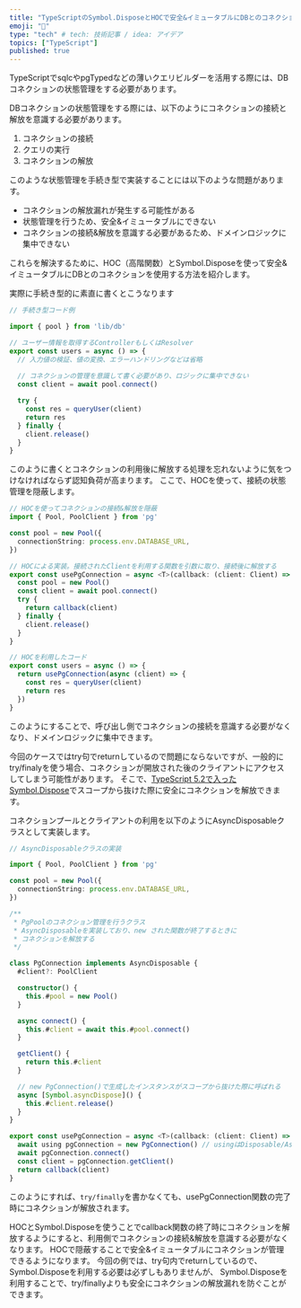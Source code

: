 ```yaml
---
title: "TypeScriptのSymbol.DisposeとHOCで安全&イミュータブルにDBとのコネクションを使用する"
emoji: "🦍"
type: "tech" # tech: 技術記事 / idea: アイデア
topics: ["TypeScript"]
published: true
---
```


TypeScriptでsqlcやpgTypedなどの薄いクエリビルダーを活用する際には、DBコネクションの状態管理をする必要があります。

DBコネクションの状態管理をする際には、以下のようにコネクションの接続と解放を意識する必要があります。
1. コネクションの接続
2. クエリの実行
3. コネクションの解放

このような状態管理を手続き型で実装することには以下のような問題があります。
- コネクションの解放漏れが発生する可能性がある
- 状態管理を行うため、安全&イミュータブルにできない
- コネクションの接続&解放を意識する必要があるため、ドメインロジックに集中できない

これらを解決するために、HOC（高階関数）とSymbol.Disposeを使って安全&イミュータブルにDBとのコネクションを使用する方法を紹介します。

実際に手続き型的に素直に書くとこうなります


```typescript
// 手続き型コード例

import { pool } from 'lib/db'

// ユーザー情報を取得するControllerもしくはResolver
export const users = async () => {
  // 入力値の検証、値の変換、エラーハンドリングなどは省略
    
  // コネクションの管理を意識して書く必要があり、ロジックに集中できない
  const client = await pool.connect()

  try {
    const res = queryUser(client)
    return res
  } finally {
    client.release()
  }
}
```


このように書くとコネクションの利用後に解放する処理を忘れないように気をつけなければならず認知負荷が高まります。
ここで、HOCを使って、接続の状態管理を隠蔽します。

```typescript
// HOCを使ってコネクションの接続&解放を隠蔽
import { Pool, PoolClient } from 'pg'

const pool = new Pool({
  connectionString: process.env.DATABASE_URL,
})

// HOCによる実装。接続されたClientを利用する関数を引数に取り、接続後に解放する
export const usePgConnection = async <T>(callback: (client: Client) => Promise<T>):Promise<T> => {
  const pool = new Pool()
  const client = await pool.connect()
  try {
    return callback(client)
  } finally {
    client.release()
  }
}

```

```typescript
// HOCを利用したコード
export const users = async () => {
  return usePgConnection(async (client) => {
    const res = queryUser(client)
    return res
  })
}

```

このようにすることで、呼び出し側でコネクションの接続を意識する必要がなくなり、ドメインロジックに集中できます。

今回のケースではtry句でreturnしているので問題にならないですが、一般的にtry/finalyを使う場合、コネクションが開放された後のクライアントにアクセスしてしまう可能性があります。
そこで、[TypeScript 5.2で入ったSymbol.Dispose](https://www.typescriptlang.org/docs/handbook/release-notes/typescript-5-2.html#using-declarations-and-explicit-resource-management)でスコープから抜けた際に安全にコネクションを解放できます。

コネクションプールとクライアントの利用を以下のようにAsyncDisposableクラスとして実装します。


```typescript
// AsyncDisposableクラスの実装

import { Pool, PoolClient } from 'pg'

const pool = new Pool({
  connectionString: process.env.DATABASE_URL,
})

/**
 * PgPoolのコネクション管理を行うクラス
 * AsyncDisposableを実装しており、new された関数が終了するときに
 * コネクションを解放する
 */

class PgConnection implements AsyncDisposable {
  #client?: PoolClient

  constructor() {
    this.#pool = new Pool()
  }

  async connect() {
    this.#client = await this.#pool.connect()
  }

  getClient() {
    return this.#client
  }

  // new PgConnection()で生成したインスタンスがスコープから抜けた際に呼ばれる
  async [Symbol.asyncDispose]() {
    this.#client.release()
  }
}

export const usePgConnection = async <T>(callback: (client: Client) => Promise<T>):Promise<T> => {
  await using pgConnection = new PgConnection() // usingはDisposable/AsyncDisposableを実装したクラスを利用する際に使う
  await pgConnection.connect()
  const client = pgConnection.getClient()
  return callback(client)
}

```

このようにすれば、`try/finally`を書かなくても、usePgConnection関数の完了時にコネクションが解放されます。

HOCとSymbol.Disposeを使うことでcallback関数の終了時にコネクションを解放するようにすると、利用側でコネクションの接続&解放を意識する必要がなくなります。
HOCで隠蔽することで安全&イミュータブルにコネクションが管理できるようになります。
今回の例では、try句内でreturnしているので、Symbol.Disposeを利用する必要は必ずしもありませんが、
Symbol.Disposeを利用することで、try/finallyよりも安全にコネクションの解放漏れを防ぐことができます。